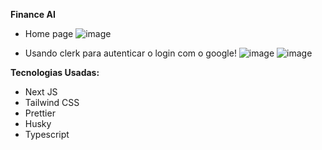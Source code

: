 **Finance AI**

- Home page
![image](https://github.com/user-attachments/assets/5e0a4dc6-9826-4c5e-ab73-4c0e282ee884)

- Usando clerk para autenticar o login com o google!
![image](https://github.com/user-attachments/assets/258013fb-a0ec-41f1-9fd7-e4f6910fb82a)
![image](https://github.com/user-attachments/assets/27f4f843-4d68-499a-89bd-94d2a50d6385)


**Tecnologias Usadas:**
- Next JS
- Tailwind CSS
- Prettier
- Husky
- Typescript
